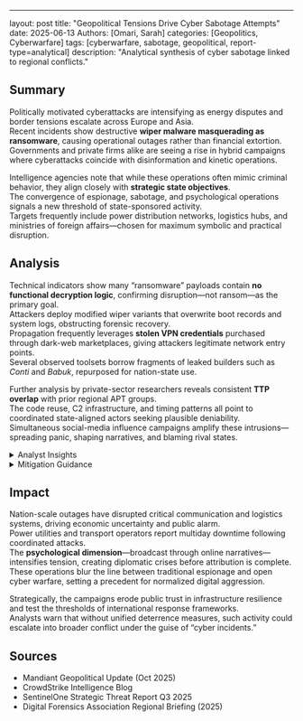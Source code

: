 ---
layout: post
title: "Geopolitical Tensions Drive Cyber Sabotage Attempts"
date: 2025-06-13
Authors: [Omari, Sarah]
categories: [Geopolitics, Cyberwarfare]
tags: [cyberwarfare, sabotage, geopolitical, report-type=analytical]
description: "Analytical synthesis of cyber sabotage linked to regional conflicts."

## Summary
Politically motivated cyberattacks are intensifying as energy disputes and border tensions escalate across Europe and Asia.  
Recent incidents show destructive **wiper malware masquerading as ransomware**, causing operational outages rather than financial extortion.  
Governments and private firms alike are seeing a rise in hybrid campaigns where cyberattacks coincide with disinformation and kinetic operations.  

Intelligence agencies note that while these operations often mimic criminal behavior, they align closely with **strategic state objectives**.  
The convergence of espionage, sabotage, and psychological operations signals a new threshold of state-sponsored activity.  
Targets frequently include power distribution networks, logistics hubs, and ministries of foreign affairs—chosen for maximum symbolic and practical disruption.

## Analysis
Technical indicators show many “ransomware” payloads contain **no functional decryption logic**, confirming disruption—not ransom—as the primary goal.  
Attackers deploy modified wiper variants that overwrite boot records and system logs, obstructing forensic recovery.  
Propagation frequently leverages **stolen VPN credentials** purchased through dark-web marketplaces, giving attackers legitimate network entry points.  
Several observed toolsets borrow fragments of leaked builders such as *Conti* and *Babuk*, repurposed for nation-state use.  

Further analysis by private-sector researchers reveals consistent **TTP overlap** with prior regional APT groups.  
The code reuse, C2 infrastructure, and timing patterns all point to coordinated state-aligned actors seeking plausible deniability.  
Simultaneous social-media influence campaigns amplify these intrusions—spreading panic, shaping narratives, and blaming rival states.

<details><summary>Analyst Insights</summary>

- Attribution remains circumstantial but consistent with known state patterns  
- Coordination with propaganda and media manipulation observed  
- Command infrastructure overlaps with historic APT operations  
- Deployment aligned with real-world political flashpoints  
- Targeting emphasizes visibility over stealth to maximize geopolitical signaling  

</details>

<details><summary>Mitigation Guidance</summary>

- Prioritize multifactor authentication on all remote-access VPNs  
- Conduct tabletop exercises simulating wiper outbreaks  
- Maintain offline backups and segregated recovery domains  
- Implement network segmentation between IT and OT assets  
- Establish rapid-response channels with regional CERT authorities  

</details>

## Impact
Nation-scale outages have disrupted critical communication and logistics systems, driving economic uncertainty and public alarm.  
Power utilities and transport operators report multiday downtime following coordinated attacks.  
The **psychological dimension**—broadcast through online narratives—intensifies tension, creating diplomatic crises before attribution is complete.  
These operations blur the line between traditional espionage and open cyber warfare, setting a precedent for normalized digital aggression.  

Strategically, the campaigns erode public trust in infrastructure resilience and test the thresholds of international response frameworks.  
Analysts warn that without unified deterrence measures, such activity could escalate into broader conflict under the guise of “cyber incidents.”

## Sources
- Mandiant Geopolitical Update (Oct 2025)  
- CrowdStrike Intelligence Blog  
- SentinelOne Strategic Threat Report Q3 2025  
- Digital Forensics Association Regional Briefing (2025)
